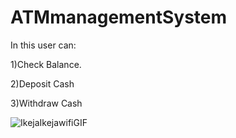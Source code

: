 # ATMmanagementSystem

In this user can:

1)Check Balance.

2)Deposit Cash

3)Withdraw Cash

![IkejaIkejawifiGIF](https://user-images.githubusercontent.com/104568301/198818686-672e3d1d-eb82-4c4d-8e1c-cb50e89a29bf.gif)
